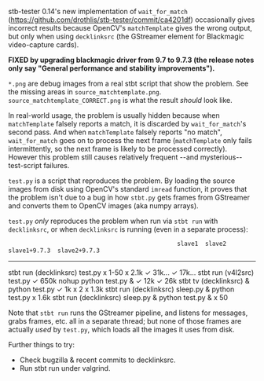 stb-tester 0.14's new implementation of `wait_for_match`
(https://github.com/drothlis/stb-tester/commit/ca4201df) occasionally gives
incorrect results because OpenCV's `matchTemplate` gives the wrong output, but
only when using `decklinksrc` (the GStreamer element for Blackmagic
video-capture cards).

**FIXED by upgrading blackmagic driver from 9.7 to 9.7.3 (the release notes
only say "General performance and stability improvements").**

`*.png` are debug images from a real stbt script that show the problem. See
the missing areas in `source_matchtemplate.png`.
`source_matchtemplate_CORRECT.png` is what the result *should* look like.

In real-world usage, the problem is usually hidden because when `matchTemplate`
falsely reports a match, it is discarded by `wait_for_match`'s second pass. And
when `matchTemplate` falsely reports "no match", `wait_for_match` goes on to
process the next frame (`matchTemplate` only fails intermittently, so the next
frame is likely to be processed correctly). However this problem still causes
relatively frequent --and mysterious-- test-script failures.

`test.py` is a script that reproduces the problem. By loading the source images
from disk using OpenCV's standard `imread` function, it proves that the problem
isn't due to a bug in how `stbt.py` gets frames from GStreamer and converts
them to OpenCV images (aka numpy arrays).

`test.py` *only* reproduces the problem when run via `stbt run` with
`decklinksrc`, or when `decklinksrc` is running (even in a separate process):

                                                    slave1  slave2  slave1+9.7.3  slave2+9.7.3
--------------------------------------------------  ------  ------  ------------  ------------
stbt run (decklinksrc) test.py                      x 1-50  x 2.1k  ✓ 31k...      ✓ 17k...
stbt run (v4l2src) test.py                          ✓ 650k
nohup python test.py &                              ✓ 12k   ✓ 26k
stbt tv (decklinksrc) & python test.py              ✓ 1k
                                                    x 2
                                                    x 1.3k
stbt run (decklinksrc) sleep.py & python test.py    x 1.6k
stbt run (decklinksrc) sleep.py & python test.py &  x 50


Note that `stbt run` runs the GStreamer pipeline, and listens for messages,
grabs frames, etc. all in a separate thread; but none of those frames are
actually *used* by `test.py`, which loads all the images it uses from disk.

Further things to try:

* Check bugzilla & recent commits to decklinksrc.
* Run stbt run under valgrind.
